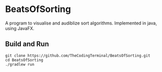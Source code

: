 # BeatsOfSorting
A program to visualise and audiblize sort algorithms. Implemented in java, using JavaFX.


## Build and Run
```
git clone https://github.com/TheCodingTerminal/BeatsOfSorting.git
cd BeatsOfSorting
./gradlew run
```
